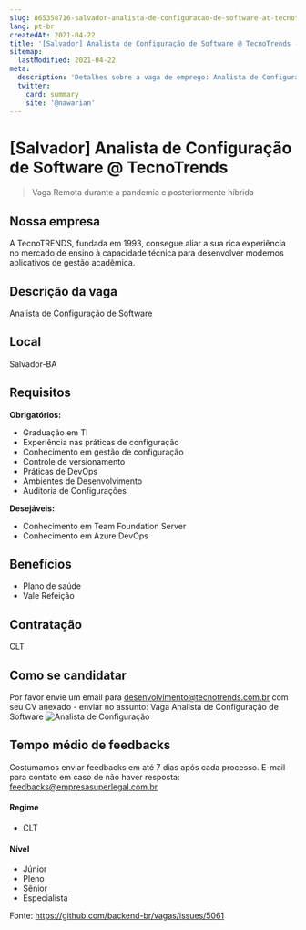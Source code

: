 ```yaml
---
slug: 865358716-salvador-analista-de-configuracao-de-software-at-tecnotrends
lang: pt-br
createdAt: 2021-04-22
title: '[Salvador] Analista de Configuração de Software @ TecnoTrends - Vaga de Emprego'
sitemap:
  lastModified: 2021-04-22
meta:
  description: 'Detalhes sobre a vaga de emprego: Analista de Configuração de Software'
  twitter:
    card: summary
    site: '@nawarian'
---
```


# [Salvador] Analista de Configuração de Software @ TecnoTrends

<!--
==================================================
Caso a vaga for remoto durante a pandemia informar no texto "Remoto durante o covid"
==================================================
-->
<!-- 
==================================================
POR FAVOR, SÓ POSTE SE A VAGA FOR PARA BACK-END!

Não faça distinção de gênero no título da vaga.

Use: "Back-End Developer" ao invés de 
"Desenvolvedor Back-End" \o/

[Salvador] Analista de Configuração de Software @ TecnoTrends
==================================================
-->
<!--
==================================================
Caso a vaga for remoto durante a pandemia deixar a linha abaixo
==================================================
-->
> Vaga Remota durante a pandemia e posteriormente híbrida

## Nossa empresa

A TecnoTRENDS, fundada em 1993, consegue aliar a sua rica experiência no mercado de ensino à capacidade técnica para desenvolver modernos aplicativos de gestão acadêmica.

## Descrição da vaga

Analista de Configuração de Software

## Local

Salvador-BA

## Requisitos

**Obrigatórios:**
- Graduação em TI
- Experiência nas práticas de configuração
- Conhecimento em gestão de configuração
- Controle de versionamento
- Práticas de DevOps
- Ambientes de Desenvolvimento
- Auditoria de Configurações

**Desejáveis:**
- Conhecimento em Team Foundation Server
- Conhecimento em Azure DevOps

## Benefícios

- Plano de saúde
- Vale Refeição

## Contratação

CLT
## Como se candidatar

Por favor envie um email para desenvolvimento@tecnotrends.com.br com seu CV anexado - enviar no assunto: Vaga Analista de Configuração de Software
![Analista de Configuração](https://user-images.githubusercontent.com/83031988/115771454-51e67380-a384-11eb-88fe-071183301c09.jpeg)


## Tempo médio de feedbacks

Costumamos enviar feedbacks em até 7 dias após cada processo.
E-mail para contato em caso de não haver resposta: feedbacks@empresasuperlegal.com.br

#### Regime
- CLT

#### Nível
- Júnior
- Pleno
- Sênior
- Especialista




Fonte: https://github.com/backend-br/vagas/issues/5061